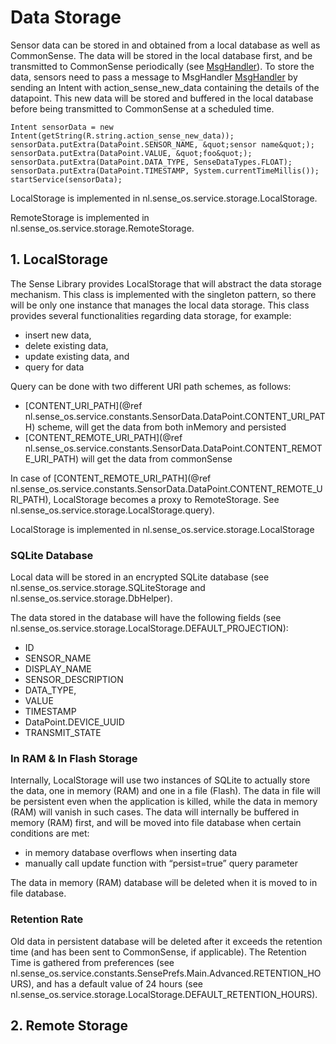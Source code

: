 # Data Storage

Sensor data can be stored in and obtained from a local database as well as CommonSense. The data will be stored in the local database first, and be transmitted to CommonSense periodically (see [MsgHandler](documentation/msg_handler.md)). To store the data, sensors need to pass a message to MsgHandler [MsgHandler](documentation/msg_handler.md) by sending an Intent with action_sense_new_data containing the details of the datapoint. This new data will be stored and buffered in the local database before being transmitted to CommonSense at a scheduled time.

    Intent sensorData = new Intent(getString(R.string.action_sense_new_data));
    sensorData.putExtra(DataPoint.SENSOR_NAME, &quot;sensor name&quot;);
    sensorData.putExtra(DataPoint.VALUE, &quot;foo&quot;);
    sensorData.putExtra(DataPoint.DATA_TYPE, SenseDataTypes.FLOAT);
    sensorData.putExtra(DataPoint.TIMESTAMP, System.currentTimeMillis());
    startService(sensorData);

LocalStorage is implemented in nl.sense_os.service.storage.LocalStorage.

RemoteStorage is implemented in nl.sense_os.service.storage.RemoteStorage.

## 1. LocalStorage 

The Sense Library provides LocalStorage that will abstract the data storage mechanism. This class is implemented with the singleton pattern, so there will be only one instance that manages the local data storage. This class provides several functionalities regarding data storage, for example:
* insert new data,
* delete existing data,
* update existing data, and
* query for data

Query can be done with two different URI path schemes, as follows:
* [CONTENT_URI_PATH](@ref nl.sense_os.service.constants.SensorData.DataPoint.CONTENT_URI_PATH) scheme, will get the data from both inMemory and persisted
* [CONTENT_REMOTE_URI_PATH](@ref nl.sense_os.service.constants.SensorData.DataPoint.CONTENT_REMOTE_URI_PATH) will get the data from commonSense

In case of [CONTENT_REMOTE_URI_PATH](@ref nl.sense_os.service.constants.SensorData.DataPoint.CONTENT_REMOTE_URI_PATH), LocalStorage becomes a proxy to RemoteStorage. See nl.sense_os.service.storage.LocalStorage.query).

LocalStorage is implemented in nl.sense_os.service.storage.LocalStorage

### SQLite Database

Local data will be stored in an encrypted SQLite database (see nl.sense_os.service.storage.SQLiteStorage and nl.sense_os.service.storage.DbHelper).

The data stored in the database will have the following fields (see nl.sense_os.service.storage.LocalStorage.DEFAULT_PROJECTION):
* ID
* SENSOR_NAME
* DISPLAY_NAME
* SENSOR_DESCRIPTION
* DATA_TYPE,
* VALUE
* TIMESTAMP
* DataPoint.DEVICE_UUID
* TRANSMIT_STATE

### In RAM & In Flash Storage

Internally, LocalStorage will use two instances of SQLite to actually store the data, one in memory (RAM) and one in a file (Flash). The data in file will be persistent even when the application is killed, while the data in memory (RAM) will vanish in such cases. The data will internally be buffered in memory (RAM) first, and will be moved into file database when certain conditions are met:
* in memory database overflows when inserting data
* manually call update function with “persist=true” query parameter

The data in memory (RAM) database will be deleted when it is moved to in file database.

### Retention Rate

Old data in persistent database will be deleted after it exceeds the retention time (and has been sent to CommonSense, if applicable). The Retention Time is gathered from preferences (see nl.sense_os.service.constants.SensePrefs.Main.Advanced.RETENTION_HOURS), and has a default value of 24 hours (see nl.sense_os.service.storage.LocalStorage.DEFAULT_RETENTION_HOURS).


## 2. Remote Storage



